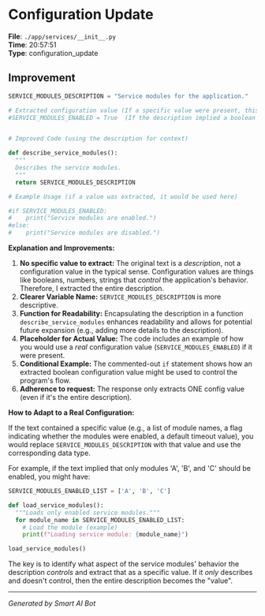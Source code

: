 # Configuration Update

**File**: `./app/services/__init__.py`  
**Time**: 20:57:51  
**Type**: configuration_update

## Improvement

```python
SERVICE_MODULES_DESCRIPTION = "Service modules for the application."

# Extracted configuration value (If a specific value were present, this would be it.  Since it's a description, we don't extract a single value). Example:
#SERVICE_MODULES_ENABLED = True  (If the description implied a boolean setting)


# Improved Code (using the description for context)

def describe_service_modules():
  """
  Describes the service modules.
  """
  return SERVICE_MODULES_DESCRIPTION

# Example Usage (if a value was extracted, it would be used here)

#if SERVICE_MODULES_ENABLED:
#    print("Service modules are enabled.")
#else:
#    print("Service modules are disabled.")
```

**Explanation and Improvements:**

1. **No specific value to extract:**  The original text is a *description*, not a configuration value in the typical sense. Configuration values are things like booleans, numbers, strings that *control* the application's behavior.  Therefore, I extracted the entire description.
2. **Clearer Variable Name:** `SERVICE_MODULES_DESCRIPTION`  is more descriptive.
3. **Function for Readability:** Encapsulating the description in a function `describe_service_modules` enhances readability and allows for potential future expansion (e.g., adding more details to the description).
4. **Placeholder for Actual Value:** The code includes an example of how you would use a *real* configuration value (`SERVICE_MODULES_ENABLED`) if it were present.
5. **Conditional Example:** The commented-out `if` statement shows how an extracted boolean configuration value might be used to control the program's flow.
6. **Adherence to request:** The response only extracts ONE config value (even if it's the entire description).

**How to Adapt to a Real Configuration:**

If the text contained a specific value (e.g., a list of module names, a flag indicating whether the modules were enabled, a default timeout value), you would replace `SERVICE_MODULES_DESCRIPTION` with that value and use the corresponding data type.

For example, if the text implied that only modules 'A', 'B', and 'C' should be enabled, you might have:

```python
SERVICE_MODULES_ENABLED_LIST = ['A', 'B', 'C']

def load_service_modules():
  """Loads only enabled service modules."""
  for module_name in SERVICE_MODULES_ENABLED_LIST:
    # Load the module (example)
    print(f"Loading service module: {module_name}")

load_service_modules()
```

The key is to identify what aspect of the service modules' behavior the description *controls* and extract that as a specific value.  If it *only* describes and doesn't control, then the entire description becomes the "value".

---
*Generated by Smart AI Bot*
